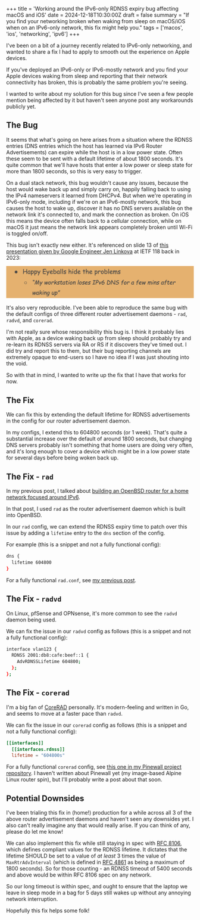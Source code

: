 +++
title = 'Working around the IPv6-only RDNSS expiry bug affecting macOS and iOS'
date = 2024-12-18T10:30:00Z
draft = false
summary = "If you find your networking broken when waking from sleep on macOS/iOS when on an IPv6-only network, this fix might help you."
tags = ['macos', 'ios', 'networking', 'ipv6']
+++

I've been on a bit of a journey recently related to IPv6-only networking, and wanted to share a fix I had to apply to smooth out the experience on Apple devices.

If you've deployed an IPv6-only or IPv6-mostly network and you find your Apple devices waking from sleep and reporting that their network connectivity has broken, this is probably the same problem you're seeing.

I wanted to write about my solution for this bug since I've seen a few people mention being affected by it but haven't seen anyone post any workarounds publicly yet.

## The Bug

It seems that what's going on here arises from a situation where the RDNSS entries (DNS entries which the host has learned via IPv6 Router Advertisements) can expire while the host is in a low power state. Often these seem to be sent with a default lifetime of about 1800 seconds. It's quite common that we'll have hosts that enter a low power or sleep state for more than 1800 seconds, so this is very easy to trigger.

On a dual stack network, this bug wouldn't cause any issues, because the host would wake back up and simply carry on, happily falling back to using the IPv4 nameservers it learned from DHCPv4. But when we're operating in IPv6-only mode, including if we're on an IPv6-mostly network, this bug causes the host to wake up, discover it has no DNS servers available on the network link it's connected to, and mark the connection as broken. On iOS this means the device often falls back to a cellular connection, while on macOS it just means the network link appears completely broken until Wi-Fi is toggled on/off.

This bug isn't exactly new either. It's referenced on slide 13 of [this presentation given by Google Engineer Jen Linkova](https://datatracker.ietf.org/meeting/118/materials/slides-118-v6ops-jen-linkova-turning-ipv4-off-short-version-slides-118-v6ops-jen-linkova-turning-ipv4-off-short-version) at IETF 118 back in 2023:

![Jen's slide showing a reference to users facing this issue](slide.png)

It's also very reproducible. I've been able to reproduce the same bug with the default configs of three different router advertisement daemons - `rad`, `radvd`, and `corerad`.

I'm not really sure whose responsibility this bug is. I think it probably lies with Apple, as a device waking back up from sleep should probably try and re-learn its RDNSS servers via RA or RS if it discovers they've timed out. I did try and report this to them, but their bug reporting channels are extremely opaque to end-users so I have no idea if I was just shouting into the void.

So with that in mind, I wanted to write up the fix that I have that works for now.

## The Fix

We can fix this by extending the default lifetime for RDNSS advertisements in the config for our router advertisement daemon.

In my configs, I extend this to 604800 seconds (or 1 week). That's quite a substantial increase over the default of around 1800 seconds, but changing DNS servers probably isn't something that home users are doing very often, and it's long enough to cover a device which might be in a low power state for several days before being woken back up.

## The Fix - `rad`

In my previous post, I talked about [building an OpenBSD router for a home network focused around IPv6](/posts/2024-12-07-building-an-ipv6-focused-openbsd-home-router).

In that post, I used `rad` as the router advertisement daemon which is built into OpenBSD.

In our `rad` config, we can extend the RDNSS expiry time to patch over this issue by adding a `lifetime` entry to the `dns` section of the config.

For example (this is a snippet and not a fully functional config):

```sh
dns {
  lifetime 604800
}
```

For a fully functional `rad.conf`, see [my previous post](/posts/2024-12-07-building-an-ipv6-focused-openbsd-home-router).

## The Fix - `radvd`

On Linux, pfSense and OPNsense, it's more common to see the `radvd` daemon being used.

We can fix the issue in our `radvd` config as follows (this is a snippet and not a fully functional config):

```sh
interface vlan123 {
  RDNSS 2001:db8:cafe:beef::1 {
    AdvRDNSSLifetime 604800;
  };
};
```

## The Fix - `corerad`

I'm a big fan of [CoreRAD](https://corerad.net/) personally. It's modern-feeling and written in Go, and seems to move at a faster pace than `radvd`.

We can fix the issue in our `corerad` config as follows (this is a snippet and not a fully functional config):

```toml
[[interfaces]]
  [[interfaces.rdnss]]
  lifetime = "604800s"
```

For a fully functional `corerad` config, see [this one in my Pinewall project repository](https://github.com/alexhaydock/pinewall/blob/191a3643047aed84c72ee36c2daefa6d5c6aaead/config/etc/corerad/config.toml). I haven't written about Pinewall yet (my image-based Alpine Linux router spin), but I'll probably write a post about that soon.

## Potential Downsides
I've been trialing this fix in (home!) production for a while across all 3 of the above router advertisement daemons and haven't seen any downsides yet. I also can't really imagine any that would really arise. If you can think of any, please do let me know!

We can also implement this fix while still staying in spec with [RFC 8106](https://www.rfc-editor.org/rfc/rfc8106), which defines compliant values for the RDNSS lifetime. It dictates that the lifetime SHOULD be set to a value of _at least_ 3 times the value of `MaxRtrAdvInterval` (which is defined in [RFC 4861](https://www.rfc-editor.org/rfc/rfc4861) as being a maximum of 1800 seconds). So for those counting - an RDNSS timeout of 5400 seconds and above would be within RFC 8106 spec on any network.

So our long timeout is within spec, and ought to ensure that the laptop we leave in sleep mode in a bag for 5 days still wakes up without any annoying network interruption.

Hopefully this fix helps some folk!

